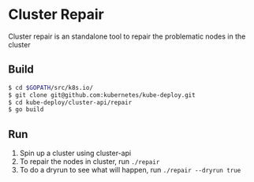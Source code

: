 # Cluster Repair
Cluster repair is an standalone tool to repair the problematic nodes in the cluster

## Build

```bash
$ cd $GOPATH/src/k8s.io/
$ git clone git@github.com:kubernetes/kube-deploy.git
$ cd kube-deploy/cluster-api/repair
$ go build
```

## Run
1) Spin up a cluster using cluster-api
2) To repair the nodes in cluster, run `./repair`
3) To do a dryrun to see what will happen, run `./repair --dryrun true`
